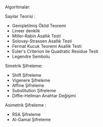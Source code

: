 
Algoritmalar:

Sayılar Teorisi :
- Genişletilmiş Öklid Teoremi
- Lineer denklik
- Miller-Rabin Asallık Testi
- Solovay-Strassen Asallık Testi
- Fermat Kucuk Teoremi Asallik Testi
- Euler's Criterion ile Quadratic Residue Testi
- Legendre Sembolu

Simetrik Şifreleme:
- Shift Şifreleme
- Vigenere Şifreleme
- Affine Şifreleme
- Substitution Şifreleme
- Diffie-Hellman Anahtar Değişimi

Asimetrik Şifreleme :
- RSA Şifreleme
- Al-Gamal Şifreleme
